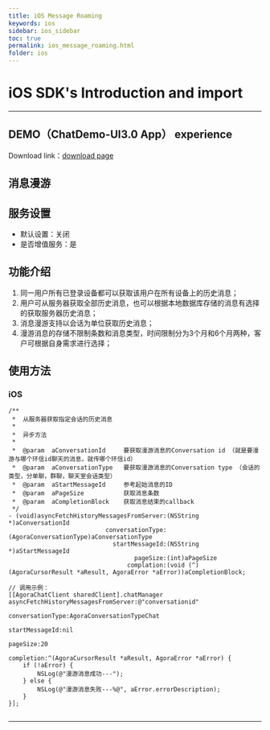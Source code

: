 ```yaml
---
title: iOS Message Roaming
keywords: ios
sidebar: ios_sidebar
toc: true
permalink: ios_message_roaming.html
folder: ios
---
```

# iOS SDK's Introduction and import

------------------------------------------------------------------------

## DEMO（ChatDemo-UI3.0 App） experience


Download link：[download page](http://www.easemob.com/download/im)

## 消息漫游

## 服务设置

-   默认设置：关闭
-   是否增值服务：是

## 功能介绍

1.  同一用户所有已登录设备都可以获取该用户在所有设备上的历史消息；
2.  用户可从服务器获取全部历史消息，也可以根据本地数据库存储的消息有选择的获取服务器历史消息；
3.  消息漫游支持以会话为单位获取历史消息；
4.  漫游消息的存储不限制条数和消息类型，时间限制分为3个月和6个月两种，客户可根据自身需求进行选择；

## 使用方法

### iOS

``` objc
/**
 *  从服务器获取指定会话的历史消息
 *
 *  异步方法
 *
 *  @param  aConversationId     要获取漫游消息的Conversation id （就是要漫游与哪个环信id聊天的消息，就传哪个环信id）
 *  @param  aConversationType   要获取漫游消息的Conversation type （会话的类型，分单聊，群聊，聊天室会话类型）
 *  @param  aStartMessageId     参考起始消息的ID
 *  @param  aPageSize           获取消息条数
 *  @param  aCompletionBlock    获取消息结束的callback
 */
- (void)asyncFetchHistoryMessagesFromServer:(NSString *)aConversationId
                           conversationType:(AgoraConversationType)aConversationType
                             startMessageId:(NSString *)aStartMessageId
                                   pageSize:(int)aPageSize
                                 complation:(void (^)(AgoraCursorResult *aResult, AgoraError *aError))aCompletionBlock;
                                 
// 调用示例：
[[AgoraChatClient sharedClient].chatManager asyncFetchHistoryMessagesFromServer:@"conversationid"
                                                        conversationType:AgoraConversationTypeChat
                                                          startMessageId:nil
                                                                pageSize:20
                                                              completion:^(AgoraCursorResult *aResult, AgoraError *aError) {
    if (!aError) {
        NSLog(@"漫游消息成功---");
    } else {
        NSLog(@"漫游消息失败---%@", aError.errorDescription);
    }
}];
                               
```

------------------------------------------------------------------------

